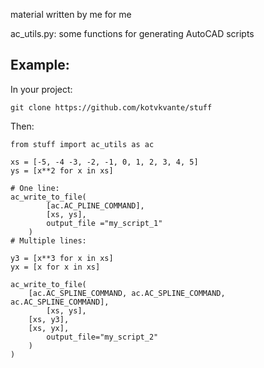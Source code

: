 material written by me for me

ac_utils.py:
	some functions for generating AutoCAD scripts

## Example:
In your project:
``` 
git clone https://github.com/kotvkvante/stuff
```
Then:
```
from stuff import ac_utils as ac

xs = [-5, -4 -3, -2, -1, 0, 1, 2, 3, 4, 5]
ys = [x**2 for x in xs]

# One line:
ac_write_to_file(
        [ac.AC_PLINE_COMMAND],
        [xs, ys],
        output_file ="my_script_1" 
    )
# Multiple lines:

y3 = [x**3 for x in xs]
yx = [x for x in xs]

ac_write_to_file(
	[ac.AC_SPLINE_COMMAND, ac.AC_SPLINE_COMMAND, ac.AC_SPLINE_COMMAND],
        [xs, ys], 
	[xs, y3], 
	[xs, yx],
        output_file="my_script_2"
    )
)
```